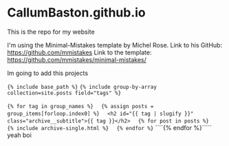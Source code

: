 # CallumBaston.github.io
This is the repo for my website

I'm using the Minimal-Mistakes template by Michel Rose.
Link to his GitHub: https://github.com/mmistakes
Link to the template: https://github.com/mmistakes/minimal-mistakes/

Im going to add this projects

````{% include base_path %}````
````{% include group-by-array collection=site.posts field="tags" %}````

````{% for tag in group_names %}````
````  {% assign posts = group_items[forloop.index0] %}````
````  <h2 id="{{ tag | slugify }}" class="archive__subtitle">{{ tag }}</h2>````
````  {% for post in posts %}````
````    {% include archive-single.html %}````
````  {% endfor %}````
````{% endfor %}`````
yeah boi
